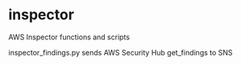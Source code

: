 # inspector
AWS Inspector functions and scripts

inspector_findings.py sends AWS Security Hub get_findings to SNS
